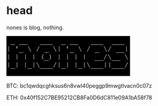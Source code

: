 
# head

<span id = "head"></span>


nones is blog, nothing.

![nones](/_media/nones2.png)

BTC:  bc1qwdqcghksus6n8vwl40peggp9mwgtlvacn0c07z

[//]: ![BTC](/res/BTC.png)

ETH:  0x40f152C7BE95212CB8Fa0D6dC811e09A1bA58f78

[//]: ![ETH](/res/ETH.png)